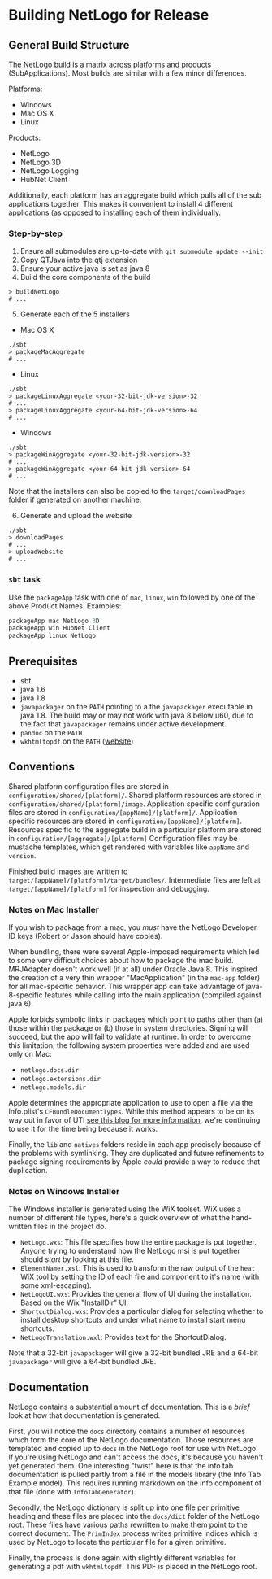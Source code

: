 # Building NetLogo for Release

## General Build Structure

The NetLogo build is a matrix across platforms and products (SubApplications). Most builds are similar with a few minor differences.

Platforms:

* Windows
* Mac OS X
* Linux

Products:

* NetLogo
* NetLogo 3D
* NetLogo Logging
* HubNet Client

Additionally, each platform has an aggregate build which pulls all of the sub applications together.
This makes it convenient to install 4 different applications (as opposed to installing each of them individually.

### Step-by-step

1. Ensure all submodules are up-to-date with `git submodule update --init`
2. Copy QTJava into the qtj extension
3. Ensure your active java is set as java 8
4. Build the core components of the build

```
> buildNetLogo
# ...
```

5. Generate each of the 5 installers
  * Mac OS X
```
./sbt
> packageMacAggregate
# ...
```
  * Linux
```
./sbt
> packageLinuxAggregate <your-32-bit-jdk-version>-32
# ...
> packageLinuxAggregate <your-64-bit-jdk-version>-64
# ...
```
  * Windows
```
./sbt
> packageWinAggregate <your-32-bit-jdk-version>-32
# ...
> packageWinAggregate <your-64-bit-jdk-version>-64
# ...
```
Note that the installers can also be copied to the `target/downloadPages` folder if generated on another machine.

6. Generate and upload the website
```
./sbt
> downloadPages
# ...
> uploadWebsite
# ...
```

### `sbt` task

Use the `packageApp` task with one of `mac`, `linux`, `win` followed by one of the above Product Names. Examples:

```sbt
packageApp mac NetLogo 3D
packageApp win HubNet Client
packageApp linux NetLogo
```

## Prerequisites

* sbt
* java 1.6
* java 1.8
* `javapackager` on the `PATH` pointing to a the `javapackager` executable in java 1.8.
   The build may or may not work with java 8 below u60, due to the fact that `javapackager` remains under active development.
* `pandoc` on the `PATH`
* `wkhtmltopdf` on the `PATH` ([website](http://wkhtmltopdf.org/))

## Conventions

Shared platform configuration files are stored in `configuration/shared/[platform]/`.
Shared platform resources are stored in `configuration/shared/[platform]/image`.
Application specific configuration files are stored in `configuration/[appName]/[platform]/`.
Application specific resources are stored in `configuration/[appName]/[platform]`.
Resources specific to the aggregate build in a particular platform are stored in `configuration/[aggregate]/[platform]`
Configuration files may be mustache templates, which get rendered with variables like `appName` and `version`.

Finished build images are written to `target/[appName]/[platform]/target/bundles/`.
Intermediate files are left at `target/[appName]/[platform]` for inspection and debugging.

### Notes on Mac Installer

If you wish to package from a mac, you *must* have the NetLogo Developer ID keys (Robert or Jason should have copies).

When bundling, there were several Apple-imposed requirements which led to some very difficult choices about how to package the mac build.
MRJAdapter doesn't work well (if at all) under Oracle Java 8.
This inspired the creation of a very thin wrapper "MacApplication" (in the `mac-app` folder) for all mac-specific behavior.
This wrapper app can take advantage of java-8-specific features while calling into the main application (compiled against java 6).

Apple forbids symbolic links in packages which point to paths other than (a) those within the package or (b) those in system directories.
Signing will succeed, but the app will fail to validate at runtime.
In order to overcome this limitation, the following system properties were added and are used only on Mac:

* `netlogo.docs.dir`
* `netlogo.extensions.dir`
* `netlogo.models.dir`

Apple determines the appropriate application to use to open a file via the Info.plist's `CFBundleDocumentTypes`.
While this method appears to be on its way out in favor of UTI [see this blog for more information](https://www.cocoanetics.com/2012/09/fun-with-uti/), we're continuing to use it for the time being because it works.

Finally, the `lib` and `natives` folders reside in each app precisely because of the problems with symlinking.
They are duplicated and future refinements to package signing requirements by Apple *could* provide a way to reduce that duplication.

### Notes on Windows Installer

The Windows installer is generated using the WiX toolset.
WiX uses a number of different file types, here's a quick overview of what the hand-written files in the project do.

* `NetLogo.wxs`: This file specifies how the entire package is put together. Anyone trying to understand how the NetLogo msi is put together should *start* by looking at this file.
* `ElementNamer.xsl`: This is used to transform the raw output of the `heat` WiX tool by setting the ID of each file and component to it's name (with some xml-escaping).
* `NetLogoUI.wxs`: Provides the general flow of UI during the installation. Based on the Wix "InstallDir" UI.
* `ShortcutDialog.wxs`: Provides a particular dialog for selecting whether to install desktop shortcuts and under what name to install start menu shortcuts.
* `NetLogoTranslation.wxl`: Provides text for the ShortcutDialog.

Note that a 32-bit `javapackager` will give a 32-bit bundled JRE and a 64-bit `javapackager` will give a 64-bit bundled JRE.

## Documentation

NetLogo contains a substantial amount of documentation.
This is a *brief* look at how that documentation is generated.

First, you will notice the `docs` directory contains a number of resources which form the core of the NetLogo documentation.
Those resources are templated and copied up to `docs` in the NetLogo root for use with NetLogo.
If you're using NetLogo and can't access the docs, it's because you haven't yet generated them.
One interesting "twist" here is that the info tab documentation is pulled partly from a file in the models library (the Info Tab Example model).
This requires running markdown on the info component of that file (done with `InfoTabGenerator`).

Secondly, the NetLogo dictionary is split up into one file per primitive heading and these files are placed into the `docs/dict` folder of the NetLogo root.
These files have various paths rewritten to make them point to the correct document.
The `PrimIndex` process writes primitive indices which is used by NetLogo to locate the particular file for a given primitive.

Finally, the process is done again with slightly different variables for generating a pdf with `wkhtmltopdf`.
This PDF is placed in the NetLogo root.
